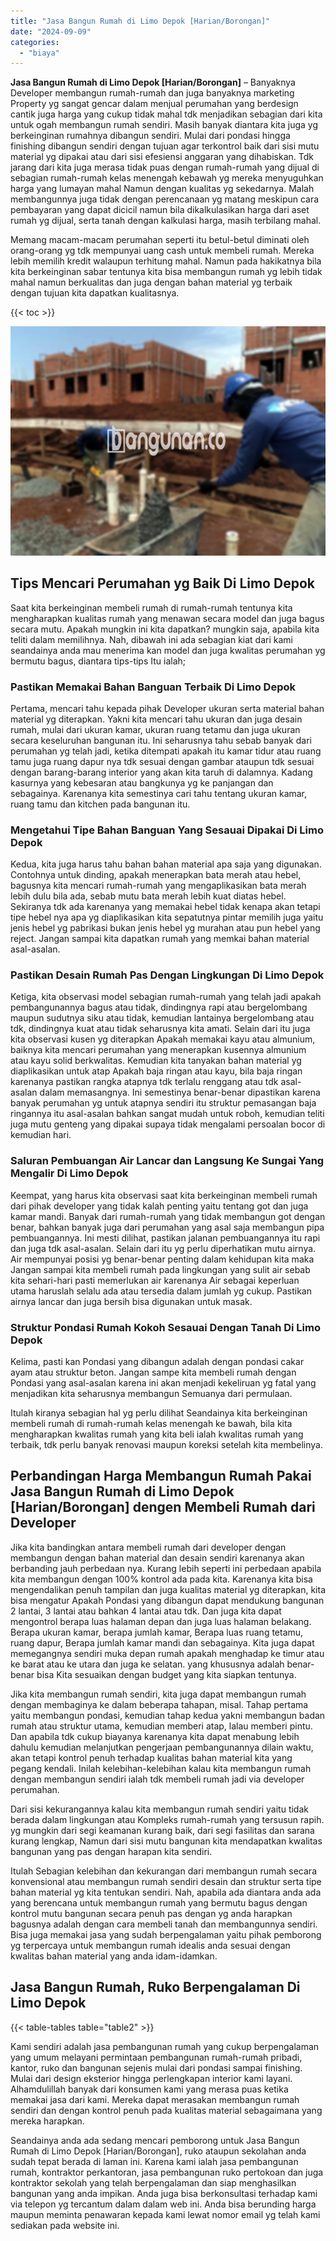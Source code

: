 ```yaml
---
title: "Jasa Bangun Rumah di Limo Depok [Harian/Borongan]"
date: "2024-09-09"
categories: 
  - "biaya"
---
```


**Jasa Bangun Rumah di Limo Depok \[Harian/Borongan\]** – Banyaknya Developer membangun rumah-rumah dan juga banyaknya marketing Property yg sangat gencar dalam menjual perumahan yang berdesign cantik juga harga yang cukup tidak mahal tdk menjadikan sebagian dari kita untuk ogah membangun rumah sendiri. Masih banyak diantara kita juga yg berkeinginan rumahnya dibangun sendiri. Mulai dari pondasi hingga finishing dibangun sendiri dengan tujuan agar terkontrol baik dari sisi mutu material yg dipakai atau dari sisi efesiensi anggaran yang dihabiskan. Tdk jarang dari kita juga merasa tidak puas dengan rumah-rumah yang dijual di sebagian rumah-rumah kelas menengah kebawah yg mereka menyuguhkan harga yang lumayan mahal Namun dengan kualitas yg sekedarnya. Malah membangunnya juga tidak dengan perencanaan yg matang meskipun cara pembayaran yang dapat dicicil namun bila dikalkulasikan harga dari aset rumah yg dijual, serta tanah dengan kalkulasi harga, masih terbilang mahal.

Memang macam-macam perumahan seperti itu betul-betul diminati oleh orang-orang yg tdk mempunyai uang cash untuk membeli rumah. Mereka lebih memilih kredit walaupun terhitung mahal. Namun pada hakikatnya bila kita berkeinginan sabar tentunya kita bisa membangun rumah yg lebih tidak mahal namun berkualitas dan juga dengan bahan material yg terbaik dengan tujuan kita dapatkan kualitasnya.

{{< toc >}}

![Jasa Bangun Rumah di Limo Depok [Harian/Borongan]](/images/borong-bangunan-18.png)

## Tips Mencari Perumahan yg Baik Di Limo Depok

Saat kita berkeinginan membeli rumah di rumah-rumah tentunya kita mengharapkan kualitas rumah yang menawan secara model dan juga bagus secara mutu. Apakah mungkin ini kita dapatkan? mungkin saja, apabila kita teliti dalam memilihnya. Nah, dibawah ini ada sebagian kiat dari kami seandainya anda mau menerima kan model dan juga kwalitas perumahan yg bermutu bagus, diantara tips-tips Itu ialah;

### Pastikan Memakai Bahan Banguan Terbaik Di Limo Depok

Pertama, mencari tahu kepada pihak Developer ukuran serta material bahan material yg diterapkan. Yakni kita mencari tahu ukuran dan juga desain rumah, mulai dari ukuran kamar, ukuran ruang tetamu dan juga ukuran secara keseluruhan bangunan itu. Ini seharusnya tahu sebab banyak dari perumahan yg telah jadi, ketika ditempati apakah itu kamar tidur atau ruang tamu juga ruang dapur nya tdk sesuai dengan gambar ataupun tdk sesuai dengan barang-barang interior yang akan kita taruh di dalamnya. Kadang kasurnya yang kebesaran atau bangkunya yg ke panjangan dan sebagainya. Karenanya kita semestinya cari tahu tentang ukuran kamar, ruang tamu dan kitchen pada bangunan itu.

### Mengetahui Tipe Bahan Banguan Yang Sesauai Dipakai Di Limo Depok

Kedua, kita juga harus tahu bahan bahan material apa saja yang digunakan. Contohnya untuk dinding, apakah menerapkan bata merah atau hebel, bagusnya kita mencari rumah-rumah yang mengaplikasikan bata merah lebih dulu bila ada, sebab mutu bata merah lebih kuat diatas hebel. Sekiranya tdk ada karenanya yang memakai hebel tidak kenapa akan tetapi tipe hebel nya apa yg diaplikasikan kita sepatutnya pintar memilih juga yaitu jenis hebel yg pabrikasi bukan jenis hebel yg murahan atau pun hebel yang reject. Jangan sampai kita dapatkan rumah yang memkai bahan material asal-asalan.

### Pastikan Desain Rumah Pas Dengan Lingkungan Di Limo Depok

Ketiga, kita observasi model sebagian rumah-rumah yang telah jadi apakah pembangunannya bagus atau tidak, dindingnya rapi atau bergelombang maupun sudutnya siku atau tidak, kemudian lantainya bergelombang atau tdk, dindingnya kuat atau tidak seharusnya kita amati. Selain dari itu juga kita observasi kusen yg diterapkan Apakah memakai kayu atau almunium, baiknya kita mencari perumahan yang menerapkan kusennya almunium atau kayu solid berkwalitas. Kemudian kita tanyakan bahan material yg diaplikasikan untuk atap Apakah baja ringan atau kayu, bila baja ringan karenanya pastikan rangka atapnya tdk terlalu renggang atau tdk asal-asalan dalam memasangnya. Ini semestinya benar-benar dipastikan karena banyak perumahan yg untuk atapnya sendiri itu struktur pemasangan baja ringannya itu asal-asalan bahkan sangat mudah untuk roboh, kemudian teliti juga mutu genteng yang dipakai supaya tidak mengalami persoalan bocor di kemudian hari.

### Saluran Pembuangan Air Lancar dan Langsung Ke Sungai Yang Mengalir Di Limo Depok

Keempat, yang harus kita observasi saat kita berkeinginan membeli rumah dari pihak developer yang tidak kalah penting yaitu tentang got dan juga kamar mandi. Banyak dari rumah-rumah yang tidak membangun got dengan benar, bahkan banyak juga dari perumahan yang asal saja membangun pipa pembuangannya. Ini mesti dilihat, pastikan jalanan pembuangannya itu rapi dan juga tdk asal-asalan. Selain dari itu yg perlu diperhatikan mutu airnya. Air mempunyai posisi yg benar-benar penting dalam kehidupan kita maka Jangan sampai kita membeli rumah pada lingkungan yang sulit air sebab kita sehari-hari pasti memerlukan air karenanya Air sebagai keperluan utama haruslah selalu ada atau tersedia dalam jumlah yg cukup. Pastikan airnya lancar dan juga bersih bisa digunakan untuk masak.

### Struktur Pondasi Rumah Kokoh Sesauai Dengan Tanah Di Limo Depok

Kelima, pasti kan Pondasi yang dibangun adalah dengan pondasi cakar ayam atau struktur beton. Jangan sampe kita membeli rumah dengan Pondasi yang asal-asalan karena ini akan menjadi kekeliruan yg fatal yang menjadikan kita seharusnya membangun Semuanya dari permulaan.

Itulah kiranya sebagian hal yg perlu dilihat Seandainya kita berkeinginan membeli rumah di rumah-rumah kelas menengah ke bawah, bila kita mengharapkan kwalitas rumah yang kita beli ialah kwalitas rumah yang terbaik, tdk perlu banyak renovasi maupun koreksi setelah kita membelinya.

## Perbandingan Harga Membangun Rumah Pakai Jasa Bangun Rumah di Limo Depok \[Harian/Borongan\] dengen Membeli Rumah dari Developer

Jika kita bandingkan antara membeli rumah dari developer dengan membangun dengan bahan material dan desain sendiri karenanya akan berbanding jauh perbedaan nya. Kurang lebih seperti ini perbedaan apabila kita membangun dengan 100% kontrol ada pada kita. Karenanya kita bisa mengendalikan penuh tampilan dan juga kualitas material yg diterapkan, kita bisa mengatur Apakah Pondasi yang dibangun dapat mendukung bangunan 2 lantai, 3 lantai atau bahkan 4 lantai atau tdk. Dan juga kita dapat mengontrol berapa luas halaman depan dan juga luas halaman belakang. Berapa ukuran kamar, berapa jumlah kamar, Berapa luas ruang tetamu, ruang dapur, Berapa jumlah kamar mandi dan sebagainya. Kita juga dapat memegangnya sendiri muka depan rumah apakah menghadap ke timur atau ke barat atau ke utara dan juga ke selatan. yang khususnya adalah benar-benar bisa Kita sesuaikan dengan budget yang kita siapkan tentunya.

Jika kita membangun rumah sendiri, kita juga dapat membangun rumah dengan membaginya ke dalam beberapa tahapan, misal. Tahap pertama yaitu membangun pondasi, kemudian tahap kedua yakni membangun badan rumah atau struktur utama, kemudian memberi atap, lalau memberi pintu. Dan apabila tdk cukup biayanya karenanya kita dapat menabung lebih dahulu kemudian melanjutkan pengerjaan pembangunannya dilain waktu, akan tetapi kontrol penuh terhadap kualitas bahan material kita yang pegang kendali. Inilah kelebihan-kelebihan kalau kita membangun rumah dengan membangun sendiri ialah tdk membeli rumah jadi via developer perumahan.

Dari sisi kekurangannya kalau kita membangun rumah sendiri yaitu tidak berada dalam lingkungan atau Kompleks rumah-rumah yang tersusun rapih. yg mungkin dari segi keamanan kurang baik, dari segi fasilitas dan sarana kurang lengkap, Namun dari sisi mutu bangunan kita mendapatkan kwalitas bangunan yang pas dengan harapan kita sendiri.

Itulah Sebagian kelebihan dan kekurangan dari membangun rumah secara konvensional atau membangun rumah sendiri desain dan struktur serta tipe bahan material yg kita tentukan sendiri. Nah, apabila ada diantara anda ada yang berencana untuk membangun rumah yang bermutu bagus dengan kontrol mutu bangunan secara penuh pas dengan yg anda harapkan bagusnya adalah dengan cara membeli tanah dan membangunnya sendiri. Bisa juga memakai jasa yang sudah berpengalaman yaitu pihak pemborong yg terpercaya untuk membangun rumah idealis anda sesuai dengan kwalitas bahan material yang anda idam-idamkan.

## Jasa Bangun Rumah, Ruko Berpengalaman Di Limo Depok

{{< table-tables table="table2" >}}

Kami sendiri adalah jasa pembangunan rumah yang cukup berpengalaman yang umum melayani permintaan pembangunan rumah-rumah pribadi, kantor, ruko dan bangunan sejenis mulai dari pondasi sampai finishing. Mulai dari design eksterior hingga perlengkapan interior kami layani. Alhamdulillah banyak dari konsumen kami yang merasa puas ketika memakai jasa dari kami. Mereka dapat merasakan membangun rumah sendiri dan dengan kontrol penuh pada kualitas material sebagaimana yang mereka harapkan.

Seandainya anda ada sedang mencari pemborong untuk Jasa Bangun Rumah di Limo Depok \[Harian/Borongan\], ruko ataupun sekolahan anda sudah tepat berada di laman ini. Karena kami ialah jasa pembangunan rumah, kontraktor perkantoran, jasa pembangunan ruko pertokoan dan juga kontraktor sekolah yang telah berpengalaman dan siap menghasilkan bangunan yang anda impikan. Anda juga bisa berkonsultasi terhadap kami via telepon yg tercantum dalam dalam web ini. Anda bisa berunding harga maupun meminta penawaran kepada kami lewat nomor email yg telah kami sediakan pada website ini.
